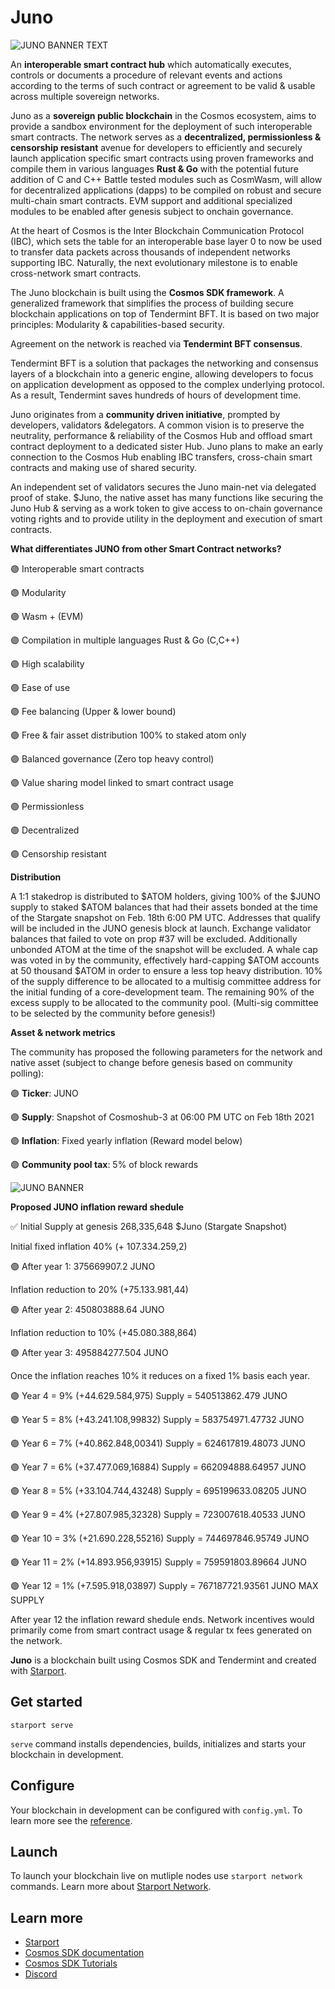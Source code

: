 # Juno

![JUNO BANNER TEXT](https://user-images.githubusercontent.com/79812965/114202416-73446a00-9957-11eb-9cfc-cfec3d0b56ea.png)

An **interoperable smart contract hub** which automatically executes, controls or documents a procedure of relevant events and actions 
according to the terms of such contract or agreement to be valid & usable across multiple sovereign networks.

Juno as a **sovereign public blockchain** in the Cosmos ecosystem, aims to provide a sandbox environment for the deployment 
of such interoperable smart contracts. The network serves as a **decentralized, permissionless & censorship resistant** avenue 
for developers to efficiently and securely launch application specific smart contracts using proven frameworks 
and compile them in various languages **Rust & Go** with the potential future addition of C and C++
Battle tested modules such as CosmWasm, will allow for decentralized applications (dapps) to be compiled on robust and secure multi-chain smart contracts.
EVM support and additional specialized modules to be enabled after genesis subject to onchain governance.

At the heart of Cosmos is the Inter Blockchain Communication Protocol (IBC), which sets the table for an interoperable base layer 0 
to now be used to transfer data packets across thousands of independent networks supporting IBC. 
Naturally, the next evolutionary milestone is to enable cross-network smart contracts.

The Juno blockchain is built using the **Cosmos SDK framework**. 
A generalized framework that simplifies the process of building secure blockchain applications on top of Tendermint BFT. 
It is based on two major principles: Modularity & capabilities-based security.

Agreement on the network is reached via **Tendermint BFT consensus**.

Tendermint BFT is a solution that packages the networking and consensus layers of a blockchain into a generic engine, 
allowing developers to focus on application development as opposed to the complex underlying protocol. 
As a result, Tendermint saves hundreds of hours of development time.

Juno originates from a **community driven initiative**, prompted by developers, validators &delegators.
A common vision is to preserve the neutrality, performance & reliability of the Cosmos Hub and offload smart contract deployment to a dedicated sister Hub. 
Juno plans to make an early connection to the Cosmos Hub enabling IBC transfers, cross-chain smart contracts and making use of shared security.

An independent set of validators secures the Juno main-net via delegated proof of stake. 
$Juno, the native asset has many functions like securing the Juno Hub & serving as a work token to give access to on-chain governance voting rights 
and to provide utility in the deployment and execution of smart contracts.


**What differentiates JUNO from other Smart Contract networks?**

🟣 Interoperable smart contracts 

🟣 Modularity

🟣 Wasm + (EVM)

🟣 Compilation in multiple languages Rust & Go (C,C++)

🟣 High scalability

🟣 Ease of use

🟣 Fee balancing (Upper & lower bound)

🟣 Free & fair asset distribution 100% to staked atom only

🟣 Balanced governance (Zero top heavy control) 
                                                     
🟣 Value sharing model linked to smart contract usage
                                                  
🟣 Permissionless 
                                                     
🟣 Decentralized
                                             
🟣 Censorship resistant


**Distribution**

A 1:1 stakedrop is distributed to $ATOM holders, giving 100% of the $JUNO supply to staked $ATOM balances that had their assets bonded 
at the time of the Stargate snapshot on Feb. 18th 6:00 PM UTC. 
Addresses that qualify will be included in the JUNO genesis block at launch. 
Exchange validator balances that failed to vote on prop #37 will be excluded. Additionally unbonded ATOM at the time of the snapshot will be excluded.
A whale cap was voted in by the community, effectively hard-capping $ATOM accounts at 50 thousand $ATOM in order to ensure a less top heavy distribution.
10% of the supply difference to be allocated to a multisig committee address for the initial funding of a core-development team. The remaining 90% of the excess supply to be allocated to the community pool.
(Multi-sig committee to be selected by the community before genesis!)

**Asset & network metrics**

The community has proposed the following parameters for the network and native asset (subject to change before genesis based on community polling):


🟣 **Ticker**: JUNO

🟣 **Supply**: Snapshot of Cosmoshub-3 at 06:00 PM UTC on Feb 18th 2021

🟣 **Inflation**: Fixed yearly inflation (Reward model below)

🟣 **Community pool tax**: 5% of block rewards

![JUNO BANNER](https://user-images.githubusercontent.com/79812965/114202517-8ce5b180-9957-11eb-842f-584a2d729b2b.png)

**Proposed JUNO inflation reward shedule**

✅ Initial Supply at genesis 268,335,648 $Juno (Stargate Snapshot)

Initial fixed inflation 40% (+ 107.334.259,2)

🟣 After year 1: 375669907.2 JUNO 

Inflation reduction to 20% (+75.133.981,44)

🟣 After year 2: 450803888.64 JUNO

Inflation reduction to 10% (+45.080.388,864)

🟣 After year 3: 495884277.504 JUNO

Once the inflation reaches 10% it reduces on a fixed 1% basis each year.

🟣 Year 4 = 9% (+44.629.584,975) Supply = 540513862.479 JUNO

🟣 Year 5 = 8% (+43.241.108,99832) Supply = 583754971.47732 JUNO

🟣 Year 6 = 7% (+40.862.848,00341) Supply = 624617819.48073 JUNO

🟣 Year 7 = 6% (+37.477.069,16884) Supply = 662094888.64957 JUNO

🟣 Year 8 = 5% (+33.104.744,43248) Supply = 695199633.08205 JUNO

🟣 Year 9 = 4% (+27.807.985,32328) Supply = 723007618.40533 JUNO

🟣 Year 10 = 3% (+21.690.228,55216) Supply = 744697846.95749 JUNO

🟣 Year 11 = 2% (+14.893.956,93915) Supply = 759591803.89664 JUNO

🟣 Year 12 = 1% (+7.595.918,03897) Supply = 767187721.93561 JUNO MAX SUPPLY

After year 12 the inflation reward shedule ends. 
Network incentives would primarily come from smart contract usage & regular tx fees generated on the network.










**Juno** is a blockchain built using Cosmos SDK and Tendermint and created with [Starport](https://github.com/tendermint/starport).

## Get started

```
starport serve
```

`serve` command installs dependencies, builds, initializes and starts your blockchain in development.

## Configure

Your blockchain in development can be configured with `config.yml`. To learn more see the [reference](https://github.com/tendermint/starport#documentation).

## Launch

To launch your blockchain live on mutliple nodes use `starport network` commands. Learn more about [Starport Network](https://github.com/tendermint/spn).

## Learn more

- [Starport](https://github.com/tendermint/starport)
- [Cosmos SDK documentation](https://docs.cosmos.network)
- [Cosmos SDK Tutorials](https://tutorials.cosmos.network)
- [Discord](https://discord.gg/W8trcGV)
